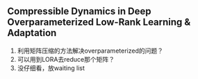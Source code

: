 ## Compressible Dynamics in Deep Overparameterized Low-Rank Learning & Adaptation
1. 利用矩阵压缩的方法解决overparameterized的问题？
2. 可以用到LORA去reduce那个矩阵？
3. 没仔细看，放waiting list